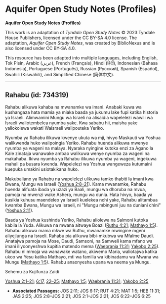 # Aquifer Open Study Notes (Profiles)

**Aquifer Open Study Notes (Profiles)**

This work is an adaptation of *Tyndale Open Study Notes* © 2023 Tyndale House Publishers, licensed under the CC BY\-SA 4\.0 license. The adaptation, *Aquifer Open Study Notes*, was created by BiblioNexus and is also licensed under CC BY\-SA 4\.0\.

This resource has been adapted into multiple languages, including English, Tok Pisin, Arabic (عربي), French (Français), Hindi (हिंदी), Indonesian (Bahasa Indonesia), Portuguese (Português), Russian (Русский), Spanish (Español), Swahili (Kiswahili), and Simplified Chinese (简体中文).



--------------------------------

## Rahabu (id: 734319)

Rahabu alikuwa kahaba na mwanamke wa imani. Anabaki kuwa wa kushangaza hata mamia ya miaka baada ya jukumu lake fupi katika historia ya Israeli. Alimwamini Mungu wa Israeli na alisaidia wapelelezi wawili wa Israeli waliotembelea nyumba yake. Kwa sababu hii, maisha yake yaliokolewa wakati Waisraeli walipouteka Yeriko.

Nyumba ya Rahabu ilikuwa kwenye ukuta wa mji, hivyo Maskauti wa Yoshua walikwenda huko walipoingia Yeriko. Rahabu huenda alikuwa mwenye nyumba ya wageni na malaya. Nyaraka nyingine kutoka enzi za Agano la Kale zinataja wanawake ambao walikuwa wenye nyumba za wageni na makahaba. Ikiwa nyumba ya Rahabu ilikuwa nyumba ya wageni, ingekuwa mahali pa busara kwenda. Wapelelezi wa Yoshua wangeweza kutumaini kuepuka umakini usiotakikana huko.

Makubaliano ya Rahabu na wapelelezi ulikuwa tamko thabiti la imani kwa Bwana, Mungu wa Israeli ([Yoshua 2:8–21](https://ref.ly/Josh2:8-Josh2:21)). Kama mwanamke, Rahabu huenda alifuata ibada ya uzazi ya Baali, mungu wa dhoruba na mvua, pamoja na mwenzi wake Ashera, mungu wa dunia. Hata hivyo, baada ya kusikia kuhusu maendeleo ya Israeli kuelekea nchi yake, Rahabu alitambua kwamba Bwana, Mungu wa Israeli, ni "Mungu mbinguni juu na duniani chini" ([Yoshua 2:11](https://ref.ly/Josh2:11)).

Baada ya Yoshua kushinda Yeriko, Rahabu aliolewa na Salmoni kutoka kabila la Yuda. Alikuwa na mwana aitwaye Boazi ([Ruthu 4:21](https://ref.ly/Ruth4:21); [Mathayo 1:5](https://ref.ly/Matt1:5)). Rahabu alikuwa mama mkwe wa Ruthu, mwanamke mwingine mgeni aliyejiunga na Israeli. Rahabu pia alikuwa bibi\-mkubwa wa Mfalme Daudi. Anatajwa pamoja na Mose, Daudi, Samsoni, na Samweli kama mfano wa imani iliyoonyeshwa kupitia matendo mema ([Waebrania 11:31](https://ref.ly/Heb11:31); [Yakobo 2:25](https://ref.ly/Jas2:25)). Rahabu ni mmoja wa wanawake watano, akiwemo Maria, waliotajwa katika ukoo wa Yesu katika Mathayo, mti wa familia wa kibinadamu wa Mwana wa Mungu ([Mathayo 1:5](https://ref.ly/Matt1:5)). Rahabu anaonyesha upana wa neema ya Mungu.

Sehemu za Kujifunza Zaidi

[Yoshua 2:1–21](https://ref.ly/Josh2:1-Josh2:21); [6:17](https://ref.ly/Josh6:17), [22–25](https://ref.ly/Josh6:22-Josh6:25); [Mathayo 1:5](https://ref.ly/Matt1:5); [Waebrania 11:31](https://ref.ly/Heb11:31); [Yakobo 2:25](https://ref.ly/Jas2:25)

* **Associated Passages:** JOS 2:11; JOS 6:17; RUT 4:21; MAT 1:5; HEB 11:31; JAS 2:25; JOS 2:8–JOS 2:21; JOS 2:1–JOS 2:21; JOS 6:22–JOS 6:25

